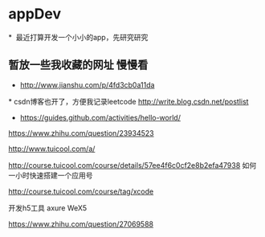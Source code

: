 # appDev

*  最近打算开发一个小小的app，先研究研究

## 暂放一些我收藏的网址 慢慢看
 * http://www.jianshu.com/p/4fd3cb0a11da
 
 * csdn博客也开了，方便我记录leetcode http://write.blog.csdn.net/postlist
 
 * https://guides.github.com/activities/hello-world/
 
 https://www.zhihu.com/question/23934523
 
 http://www.tuicool.com/a/
 
 http://course.tuicool.com/course/details/57ee4f6c0cf2e8b2efa47938 如何一小时快速搭建一个应用号
 
 http://course.tuicool.com/course/tag/xcode
 
 开发h5工具 axure  WeX5
 
 https://www.zhihu.com/question/27069588

